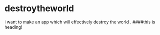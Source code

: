 # destroytheworld
i want to make an app which will effectively destroy the world .
####this is heading!
